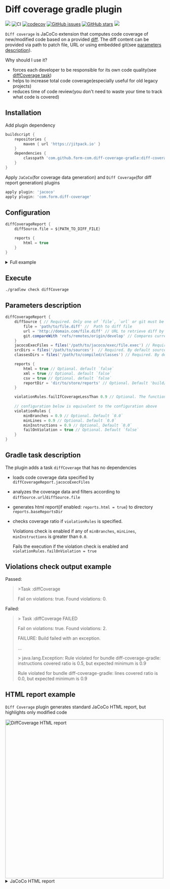 # Diff coverage gradle plugin 
[![](https://jitpack.io/v/form-com/diff-coverage-gradle.svg)](https://jitpack.io/#form-com/diff-coverage-gradle) 
![CI](https://github.com/form-com/diff-coverage-gradle/workflows/CI/badge.svg) 
[![codecov](https://codecov.io/gh/form-com/diff-coverage-gradle/branch/master/graph/badge.svg)](https://codecov.io/gh/form-com/diff-coverage-gradle)
[![GitHub issues](https://img.shields.io/github/issues/form-com/diff-coverage-gradle)](https://github.com/form-com/diff-coverage-gradle/issues)
[![GitHub stars](https://img.shields.io/github/stars/form-com/diff-coverage-gradle?style=flat-square)](https://github.com/form-com/diff-coverage-gradle/stargazers) 
[![](https://jitpack.io/v/form-com/diff-coverage-gradle/month.svg)](https://jitpack.io/#form-com/diff-coverage-gradle)

`Diff coverage` is JaCoCo extension that computes code coverage of new/modified code based on a provided [diff](https://en.wikipedia.org/wiki/Diff#Unified_format). 
The diff content can be provided via path to patch file, URL or using embedded git(see [parameters description](#Parameters-description)).   

Why should I use it?
* forces each developer to be responsible for its own code quality(see [diffCoverage task](#gradle-task-description))
* helps to increase total code coverage(especially useful for old legacy projects)
* reduces time of code review(you don't need to waste your time to track what code is covered)

## Installation
Add plugin dependency  
```groovy
buildscript {
    repositories {
        maven { url 'https://jitpack.io' }
    }
    dependencies {
        classpath 'com.github.form-com.diff-coverage-gradle:diff-coverage:0.8.0'
    }
}
```
Apply `JaCoCo`(for coverage data generation) and `Diff Coverage`(for diff report generation) plugins  
```groovy
apply plugin: 'jacoco'
apply plugin: 'com.form.diff-coverage'
```
## Configuration
```groovy
diffCoverageReport {
    diffSource.file = ${PATH_TO_DIFF_FILE} 

    reports {
        html = true
    }
}
```

<details>
  <summary>Full example</summary> 
   
   
  ```groovy
    buildscript {
        repositories {
            maven { url 'https://jitpack.io' }
        }
        dependencies {
            classpath 'com.github.form-com.diff-coverage-gradle:diff-coverage:0.8.0'
        }
    }
    
    apply plugin: 'java'
    apply plugin: 'jacoco'
    apply plugin: 'com.form.diff-coverage'
    
    diffCoverageReport {
        diffSource {
            git.compareWith 'refs/remotes/origin/develop'
        }
    
        violationRules.failIfCoverageLessThan 0.9
    
        reports {
            html = true
            xml = true
            csv = true
        }
    }
    diffCoverage.dependsOn += check
  ```  
    
</details>

## Execute

```shell
./gradlew check diffCoverage
```

## Parameters description
```groovy
diffCoverageReport {
    diffSource { // Required. Only one of `file`, `url` or git must be spesified
        file = 'path/to/file.diff' //  Path to diff file 
        url = 'http://domain.com/file.diff' // URL to retrieve diff by
        git.compareWith 'refs/remotes/origin/develop' // Compares current HEAD and all uncommited with provided branch, revision or tag 
    }
    jacocoExecFiles = files('/path/to/jacoco/exec/file.exec') // Required. By default exec files are taken from jacocoTestReport configuration if any
    srcDirs = files('/path/to/sources')  // Required. By default sources are taken from jacocoTestReport configuration if any
    classesDirs = files('/path/to/compiled/classes') // Required. By default classes are taken from jacocoTestReport configuration if any

    reports {
        html = true // Optional. default `false`
        xml = true // Optional. default `false`
        csv = true // Optional. default `false`
        reportDir = 'dir/to/store/reports' // Optional. Default 'build/reports/jacoco/diffCoverage'
    }

    violationRules.failIfCoverageLessThan 0.9 // Optional. The function sets all coverage metrics to a single value, sets failOnViolation to true
    
    // configuration below is equivalent to the configuration above
    violationRules {        
        minBranches = 0.9 // Optional. Default `0.0`
        minLines = 0.9 // Optional. Default `0.0`
        minInstructions = 0.9 // Optional. Default `0.0`
        failOnViolation = true // Optional. Default `false`
    }
}
```

## Gradle task description
The plugin adds a task `diffCoverage` that has no dependencies
  * loads code coverage data specified by `diffCoverageReport.jacocoExecFiles`
  * analyzes the coverage data and filters according to `diffSource.url`/`diffSource.file`
  * generates html report(if enabled: `reports.html = true`) to directory `reports.baseReportsDir`
  * checks coverage ratio if `violationRules` is specified. 
    
    Violations check is enabled if any of `minBranches`, `minLines`, `minInstructions` is greater than `0.0`.
    
    Fails the execution if the violation check is enabled and `violationRules.failOnViolation = true`

## Violations check output example

Passed:
> \>Task :diffCoverage
>
> Fail on violations: true. Found violations: 0.

Failed:
>\> Task :diffCoverage FAILED
>
>Fail on violations: true. Found violations: 2.
>
>FAILURE: Build failed with an exception.
>
>...
>
>\> java.lang.Exception: Rule violated for bundle diff-coverage-gradle: instructions covered ratio is 0.5, but expected minimum is 0.9
> 
> Rule violated for bundle diff-coverage-gradle: lines covered ratio is 0.0, but expected minimum is 0.9



## HTML report example

`Diff Coverage` plugin generates standard JaCoCo HTML report, but highlights only modified code

<img src="https://user-images.githubusercontent.com/8483470/77781538-a74f3480-704d-11ea-9e39-051f1001b88a.png" width=500  alt="DiffCoverage HTML report"/>

<details>
  <summary>JaCoCo HTML report</summary> 
  <img src="https://user-images.githubusercontent.com/8483470/77781534-a61e0780-704d-11ea-871e-879fb45757cd.png" width=500 alt="JaCoCo HTML report"/>        
</details>

